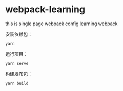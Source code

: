 # webpack-learning

this is single page webpack config
learning webpack

安装依赖包：
```
yarn
```

运行项目：
```
yarn serve
```

构建发布包：
```
yarn build
```
